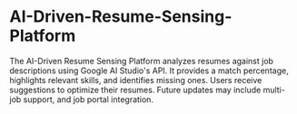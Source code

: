 # AI-Driven-Resume-Sensing-Platform
The AI-Driven Resume Sensing Platform analyzes resumes against job descriptions using Google AI Studio's API. It provides a match percentage, highlights relevant skills, and identifies missing ones. Users receive suggestions to optimize their resumes. Future updates may include multi-job support, and job portal integration.
